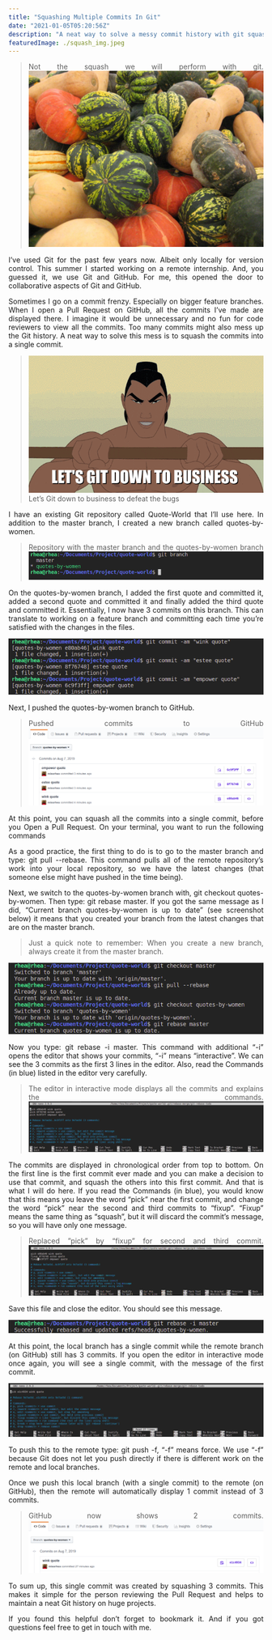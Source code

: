 ```yaml
---
title: "Squashing Multiple Commits In Git"
date: "2021-01-05T05:20:56Z"
description: "A neat way to solve a messy commit history with git squash."
featuredImage: ./squash_img.jpeg
---
```

<style>
body {
text-align: justify
}
</style>
>Not the squash we will perform with git.
![Not the squash we will perform with git.](./squash_img.jpeg)

I’ve used Git for the past few years now. Albeit only locally for version control. This summer I started working on a remote internship. And, you guessed it, we use Git and GitHub. For me, this opened the door to collaborative aspects of Git and GitHub.

Sometimes I go on a commit frenzy. Especially on bigger feature branches. When I open a Pull Request on GitHub, all the commits I’ve made are displayed there. I imagine it would be unnecessary and no fun for code reviewers to view all the commits. Too many commits might also mess up the Git history. A neat way to solve this mess is to squash the commits into a single commit.

>![Let’s Git down to business to defeat the bugs](./mulan_git.gif)
> Let’s Git down to business to defeat the bugs

I have an existing Git repository called Quote-World that I’ll use here. In addition to the master branch, I created a new branch called quotes-by-women.

>Repository with the master branch and the quotes-by-women branch
![Repository with the master branch and the quotes-by-women branch](terminal1.png)

On the quotes-by-women branch, I added the first quote and committed it, added a second quote and committed it and finally added the third quote and committed it. Essentially, I now have 3 commits on this branch. This can translate to working on a feature branch and committing each time you’re satisfied with the changes in the files.

![terminal2 image](./terminal2.png)

Next, I pushed the quotes-by-women branch to GitHub.

>Pushed commits to GitHub
![Pushed commits to GitHub](./pushed_commits.png)

At this point, you can squash all the commits into a single commit, before you Open a Pull Request. On your terminal, you want to run the following commands

As a good practice, the first thing to do is to go to the master branch and type: git pull --rebase. This command pulls all of the remote repository’s work into your local repository, so we have the latest changes (that someone else might have pushed in the time being).

Next, we switch to the quotes-by-women branch with, git checkout quotes-by-women. Then type: git rebase master. If you got the same message as I did, “Current branch quotes-by-women is up to date” (see screenshot below) it means that you created your branch from the latest changes that are on the master branch.

> Just a quick note to remember: When you create a new branch, always create it from the master branch.

![terminal3](terminal3.png)

Now you type: git rebase -i master. This command with additional “-i” opens the editor that shows your commits, “-i” means “interactive”. We can see the 3 commits as the first 3 lines in the editor. Also, read the Commands (in blue) listed in the editor very carefully.

>The editor in interactive mode displays all the commits and explains the commands.
![The editor in interactive mode displays all the commits and explains the commands.](./terminal4.png)

The commits are displayed in chronological order from top to bottom. On the first line is the first commit ever made and you can make a decision to use that commit, and squash the others into this first commit. And that is what I will do here. If you read the Commands (in blue), you would know that this means you leave the word “pick” near the first commit, and change the word “pick” near the second and third commits to “fixup”. “Fixup” means the same thing as “squash”, but it will discard the commit’s message, so you will have only one message.

>Replaced ”pick” by “fixup” for second and third commit.
![Replaced ”pick” by “fixup” for second and third commit](./terminal5.png)

Save this file and close the editor. You should see this message.

![terminal6](./terminal6.png)

At this point, the local branch has a single commit while the remote branch (on GitHub) still has 3 commits. If you open the editor in interactive mode once again, you will see a single commit, with the message of the first commit.


![terminal7](./terminal7.png)

To push this to the remote type: git push -f, “-f” means force. We use “-f” because Git does not let you push directly if there is different work on the remote and local branches.

Once we push this local branch (with a single commit) to the remote (on GitHub), then the remote will automatically display 1 commit instead of 3 commits.

>GitHub now shows 2 commits.
![GitHub now shows 2 commits.](./github.png)

To sum up, this single commit was created by squashing 3 commits. This makes it simple for the person reviewing the Pull Request and helps to maintain a neat Git history on huge projects.

If you found this helpful don’t forget to bookmark it. And if you got questions feel free to get in touch with me.